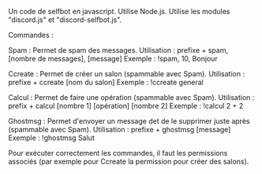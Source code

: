 Un code de selfbot en javascript.
Utilise Node.js.
Utilise les modules "discord.js" et "discord-selfbot.js".

Commandes :

  Spam : Permet de spam des messages.
    Utilisation : prefixe + spam, [nombre de messages], [message]
    Exemple : !spam, 10, Bonjour
    
  Ccreate : Permet de créer un salon (spammable avec Spam).
    Utilisation : prefixe + ccreate [nom du salon]
    Exemple : !ccreate general
    
  Calcul : Permet de faire une opération (spammable avec Spam).
    Utilisation : prefix + calcul [nombre 1] [opération] [nombre 2]
    Exemple : !calcul 2 + 2
    
  Ghostmsg : Permet d'envoyer un message det de le supprimer juste après (spammable avec Spam).
    Utilisation : prefixe + ghostmsg [message]
    Exemple : !ghostmsg Salut
    
  Pour exécuter correctement les commandes, il faut les permissions associés (par exemple pour Ccreate la permission pour créer des salons).
